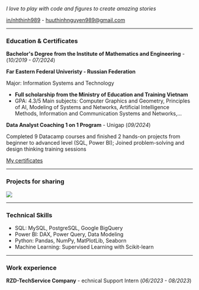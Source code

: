 *I love to play with code and figures to create amazing stories*

[in/nhthinh989](https://www.linkedin.com/in/huuthinhnguyen/) - huuthinhnguyen989@gmail.com
***
### **Education & Certificates**
**Bachelor's Degree from the Institute of Mathematics and Engineering** - (_10/2019 - 07/2024_)

**Far Eastern Federal Univeristy - Russian Federation**

Major: Information Systems and Technology

 - **Full scholarship from the Ministry of Education and Training Vietnam**
 - GPA: 4.3/5
Main subjects: Computer Graphics and Geometry, Principles of AI, Modeling of Systems and Networks, Artificial Intelligence Methods, Information and Communication Systems and Networks,...

**Data Analyst Coaching 1 on 1 Program** - Unigap (_09/2024_)

Completed 9 Datacamp courses and finished 2 hands-on projects from beginner to advanced level (SQL, Power BI); Joined problem-solving and design thinking training sessions

[My certificates](https://drive.google.com/drive/folders/1cJCLpt9IQoe18RzehTGToNczuz8b1EF-?usp=sharing)

***
### **Projects for sharing**
<a href="https://github.com/nhthinh989/SQL_Ecommerce_Exploring">
  <!-- Change the `github-readme-stats.anuraghazra1.vercel.app` to `github-readme-stats.vercel.app`  -->
  <img align="center" src="https://github-readme-stats.vercel.app/api/pin/?username=pth11&repo=SQL_Ecommerce_Exploring&theme=vue-dark" />
</a>  

***
### **Technical Skills**
- SQL: MySQL, PostgreSQL, Google BigQuery
- Power BI: DAX, Power Query, Data Modeling
- Python: Pandas, NumPy, MatPlotLib, Seaborn
- Machine Learning: Supervised Learning with Scikit-learn

***
### **Work experience**
**RZD-TechService Company** - echnical Support Intern (_06/2023 - 08/2023_)

